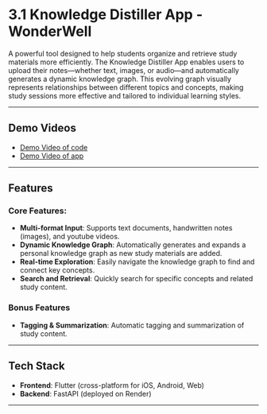 # 3.1 Knowledge Distiller App - WonderWell

A powerful tool designed to help students organize and retrieve study materials more efficiently. The Knowledge Distiller App enables users to upload their notes—whether text, images, or audio—and automatically generates a dynamic knowledge graph. This evolving graph visually represents relationships between different topics and concepts, making study sessions more effective and tailored to individual learning styles.

---

## Demo Videos

- [Demo Video of code](https://drive.google.com/file/d/1EZHBHWggQyY7kMwm4bnxK3kvn6TFJkPT/view?usp=sharing)  
- [Demo Video of app](https://drive.google.com/file/d/1vsMEKTjuGF0njCa9c_RAJnuptBV1mFn3/view?usp=sharing)

---

## Features

### Core Features:
- **Multi-format Input**: Supports text documents, handwritten notes (images), and youtube videos.
- **Dynamic Knowledge Graph**: Automatically generates and expands a personal knowledge graph as new study materials are added.
- **Real-time Exploration**: Easily navigate the knowledge graph to find and connect key concepts.
- **Search and Retrieval**: Quickly search for specific concepts and related study content.

### Bonus Features
- **Tagging & Summarization**: Automatic tagging and summarization of study content.

---

## Tech Stack

- **Frontend**: Flutter (cross-platform for iOS, Android, Web)
- **Backend**: FastAPI (deployed on Render)

---

